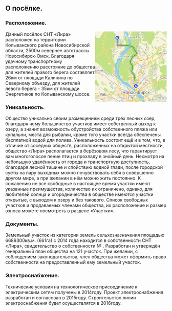 ## О посёлке.
### Расположение.
<img style="float: right; width: auto; height: 220px;" src="../images/2gisroute.png">Дачный посёлок СНТ «Лира» расположен на территории Колыванского района Новосибирской области, 2500м севернее автотрассы Новосибирск-Омск. Благодаря удачному транспортному расположению расстояние до общества для жителей правого берега составляет 26км от площади Калинина по Северному объезду, для жителей левого берега - 35км от площади Энергетиков по Колыванскому шоссе.


### Уникальность.
Общество уникально своим размещением среди трёх лесных озер, благодаря чему большинство участков имеет собственный выход к озеру, а значит возможность обустройства собственного пляжа или купальни, места для рыбалки, кроме того участки всегда обеспечены бесплатной водой для полива. Уникальность состоит ещё и в том, что, в отличие от соседних обществ, расположенных на открытой местности, общество «Лира» располагается в берёзовом лесу, что гарантирует вам  многоголосое пение птиц и прохладу в знойный день.
Несмотря на небольшую удалённость от города и транспортную доступность, благодаря лесной тишине и спойствию водной глади, после городской суеты на пару выходных можно почувствовать себя в совершенно другом мире, а при желании в нём можно жить постоянно.
К сожалению не все свободные в настоящее время участки имеют указанные преимущества, количество их ограничено, однако, для любителей солнца и огородничества в обществе имеются участки открытые, с выходом к озеру и без такового. Список свободных участков и продаваемых членами общества, их расположение и размер взноса можете посмотреть в разделе «Участки».

### Документы.
Земельный участок из категории земель сельхозназначения площадью 6689300кв.м. (661га) с 2014 года находится в собственности СНТ «Лира», свидетельство о собственности №    . Разработан и утверждён генеральный план общества на 121 участок. При желании, с соблюдением законодательства, член общества может оформить право собственности на предоставленный ему земельный участок.

### Электроснабжение.
Технические условия на технологическое присоединение к электрическим сетям получены в 2014году.
Проект электроснабжения разработан и согласован в 2015году.
Строительство линии электроснабжения будет осуществлятся в 2016году.
